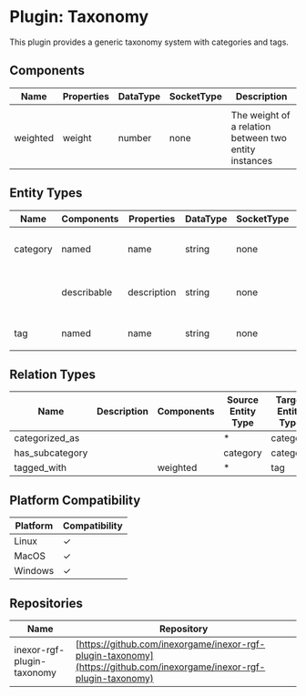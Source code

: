 # Plugin: Taxonomy

This plugin provides a generic taxonomy system with categories and tags.

## Components

| Name      | Properties | DataType | SocketType | Description                                                |
|-----------|------------|----------|------------|------------------------------------------------------------|
|           |
| weighted  | weight     | number   | none       | The weight of a relation between two entity instances      |

## Entity Types

| Name     | Components  | Properties  | DataType | SocketType | Description                     |
|----------|-------------|-------------|----------|------------|---------------------------------|
||
| category | named       | name        | string   | none       | The name of the category        |
|          | describable | description | string   | none       | The description of the category |
||
| tag      | named       | name        | string   | none       | The tag name                    |
||

## Relation Types

| Name            | Description | Components | Source Entity Type | Target Entity Type |
|-----------------|-------------|------------|--------------------|--------------------|
| categorized_as  |             |            | *                  | category           |
| has_subcategory |             |            | category           | category           |
| tagged_with     |             | weighted   | *                  | tag                |

## Platform Compatibility

| Platform | Compatibility |
|----------|---------------|
| Linux    | ✓             |
| MacOS    | ✓             |
| Windows  | ✓             |

## Repositories

| Name                       | Repository                                                                                                            |
|----------------------------|-----------------------------------------------------------------------------------------------------------------------|
| inexor-rgf-plugin-taxonomy | [https://github.com/inexorgame/inexor-rgf-plugin-taxonomy](https://github.com/inexorgame/inexor-rgf-plugin-taxonomy)  |
